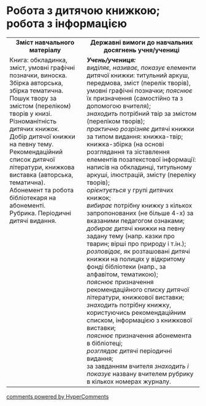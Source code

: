 <div id="hypercomments_widget" class="js-hypercomments-widget invisible"></div>

# Робота з дитячою книжкою; робота з інформацією

<table>
  <tr>
    <td width="40%" align="center"><b>Зміст навчального матеріалу<b></td>
    <td width="60%" align="center"><b>Державні вимоги до навчальних досягнень учня/учениці</b></td>
  </tr>
  <tr>
    <td width="40%" style="vertical-align:top !important;">
Книга: обкладинка, зміст, умовні графічні позначки, виноска.<br>
Збірка авторська, збірка тематична.<br>
Пошук твору за змістом (переліком) творів у книзі.<br>
Різноманітність дитячих книжок.<br>
Добір дитячої книжки на певну тему.<br>
Рекомендаційний список дитячої літератури, книжкова виставка (авторська, тематична).<br>
Абонемент та робота бібліотекаря на абонементі.<br>
Рубрика. Періодичні дитячі видання. 
</td>
    <td width="60%" style="vertical-align:top !important;">
<i><b>Учень/учениця:</b></i><br>
<i>виділяє, називає, показує</i> елементи дитячої книжки: титульний аркуш, передмова, зміст (перелік творів), умовні графічні позначки; <i>пояснює</i> їх призначення (самостійно та з допомогою вчителя);<br>
<i>знаходить</i> потрібний твір за змістом (переліком творів);<br>
<i>практично розрізняє</i> дитячі книжки за типом видання: книжка-твір; книжка-збірка (на основі розглядання та зіставлення елементів позатекстової інформації: написів на обкладинці, титульному аркуші, ілюстрацій, змісту (переліку творів);<br>
<i>орієнтується</i> у групі дитячих книжок;<br>
<i>вибирає</i> потрібну книжку з кількох запропонованих (не більше 4-х) за вказаними педагогом ознаками;<br>
<i>добирає</i> дитячі книжки на певну задану тему (напр. казки про тварин; вірші про природу і т.ін.); <br>
<i>розповідає,</i> як розташовані дитячі книжки на полицях у відкритому фонді бібліотеки (напр., за алфавітом, тематикою);<br>
<i>пояснює</i> призначення рекомендаційного списку дитячої літератури, книжкової виставки;<br>
<i>знаходить</i> потрібну книжку, користуючись рекомендаційним списком, інформацією з книжкової виставки;<br>
<i>пояснює</i> призначення абонемента в бібліотеці;<br>
<i>розглядає</i> дитячі періодичні видання;<br>
за завданням вчителя <i>знаходить і показує</i> названу вчителем рубрику в кількох номерах журналу.
</td>
  </tr>
</table>

<div class="js-hypercomments-container">
<a href="http://hypercomments.com" class="hc-link" title="comments widget">comments powered by HyperComments</a>
</div>